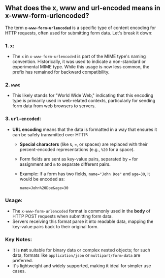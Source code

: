 

## What does the x, www and url-encoded means in x-www-form-urlencoded?

The term **`x-www-form-urlencoded`** is a specific type of content encoding for HTTP requests, often used for submitting form data. Let's break it down:

### **1. `x`:**

- The `x` in `x-www-form-urlencoded` is part of the MIME type's naming convention. Historically, it was used to indicate a non-standard or experimental MIME type. While this usage is now less common, the prefix has remained for backward compatibility.

### **2. `www`:**

- This likely stands for "World Wide Web," indicating that this encoding type is primarily used in web-related contexts, particularly for sending form data from web browsers to servers.

### **3. `url-encoded`:**

- **URL encoding** means that the data is formatted in a way that ensures it can be safely transmitted over HTTP:
    - **Special characters** (like `&`, `=`, or spaces) are replaced with their percent-encoded representations (e.g., `%20` for a space).
    - Form fields are sent as key-value pairs, separated by `=` for assignment and `&` to separate different pairs.
    - Example: If a form has two fields, `name="John Doe"` and `age=30`, it would be encoded as:

        `name=John%20Doe&age=30`
        

### **Usage:**

- The `x-www-form-urlencoded` format is commonly used in the **body** of HTTP POST requests when submitting form data.
- Servers receiving this format parse it into readable data, mapping the key-value pairs back to their original form.

### Key Notes:

- It is **not** suitable for binary data or complex nested objects; for such data, formats like `application/json` or `multipart/form-data` are preferred.
- It's lightweight and widely supported, making it ideal for simpler use cases.

